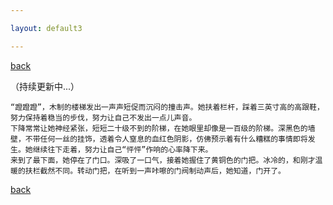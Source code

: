 ```yaml
---

layout: default3

---
```


<p style="text-align:left"><a href="../index.html">back</a></p>

（持续更新中...）

    “蹬蹬蹬”，木制的楼梯发出一声声短促而沉闷的撞击声。她扶着栏杆，踩着三英寸高的高跟鞋，努力保持着稳当的步伐，努力让自己不发出一点儿声音。
    下降常常让她神经紧张，短短二十级不到的阶梯，在她眼里却像是一百级的阶梯。深黑色的墙壁，不带任何一丝的挂饰，透着令人窒息的血红色阴影，仿佛预示着有什么糟糕的事情即将发生。她继续往下走着，努力让自己“怦怦”作响的心率降下来。
    来到了最下面，她停在了门口。深吸了一口气，接着她握住了黄铜色的门把。冰冷的，和刚才温暖的扶栏截然不同。转动门把，在听到一声咔嚓的门阀制动声后，她知道，门开了。
  

<p style="text-align:left"><a href="../index.html">back</a></p>




